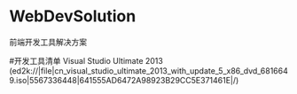 # WebDevSolution
前端开发工具解决方案

#开发工具清单
     Visual Studio Ultimate 2013
     (ed2k://|file|cn_visual_studio_ultimate_2013_with_update_5_x86_dvd_6816649.iso|5567336448|641555AD6472A98923B29CC5E371461E|/)
